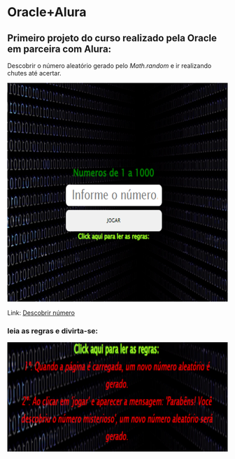 # Oracle+Alura


## Primeiro projeto do curso realizado pela Oracle em parceira com Alura:

Descobrir o número aleatório gerado pelo _Math.random_ e ir realizando chutes até acertar. 

<img src="part_1.png" alt="part1" width='700px' height='500px'>

Link: <a href="https://anasouza.top/src/src/index.html" target="_blank">Descobrir número</a>

### leia as regras e divirta-se:

<img src="regras.png" alt="part1" width='700px' height='250px'>
